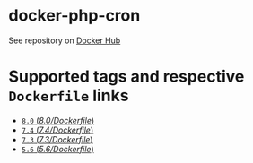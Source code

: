 # docker-php-cron

See repository on [Docker Hub](https://hub.docker.com/r/brabholdsa/php-cron)

# Supported tags and respective `Dockerfile` links

- [ `8.0` (*8.0/Dockerfile*)](https://github.com/brabhold/docker-php-cron/tree/main/8.0/Dockerfile)
- [ `7.4` (*7.4/Dockerfile*)](https://github.com/brabhold/docker-php-cron/tree/main/7.4/Dockerfile)
- [ `7.3` (*7.3/Dockerfile*)](https://github.com/brabhold/docker-php-cron/tree/main/7.3/Dockerfile)
- [ `5.6` (*5.6/Dockerfile*)](https://github.com/brabhold/docker-php-cron/tree/main/5.6/Dockerfile)
